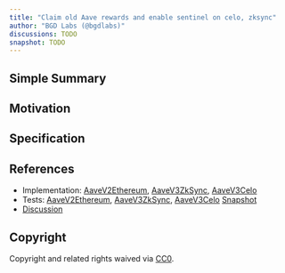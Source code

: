 ```yaml
---
title: "Claim old Aave rewards and enable sentinel on celo, zksync"
author: "BGD Labs (@bgdlabs)"
discussions: TODO
snapshot: TODO
---
```


## Simple Summary

## Motivation

## Specification

## References

- Implementation: [AaveV2Ethereum](https://github.com/bgd-labs/aave-proposals-v3/blob/main/src/20250928_Multi_ClaimOldAaveRewardsAndEnableSentinelOnCeloZksync/AaveV2Ethereum_ClaimOldAaveRewardsAndEnableSentinelOnCeloZksync_20250928.sol), [AaveV3ZkSync](https://github.com/bgd-labs/aave-proposals-v3/blob/main/zksync/src/20250928_Multi_ClaimOldAaveRewardsAndEnableSentinelOnCeloZksync/AaveV3ZkSync_ClaimOldAaveRewardsAndEnableSentinelOnCeloZksync_20250928.sol), [AaveV3Celo](https://github.com/bgd-labs/aave-proposals-v3/blob/main/src/20250928_Multi_ClaimOldAaveRewardsAndEnableSentinelOnCeloZksync/AaveV3Celo_ClaimOldAaveRewardsAndEnableSentinelOnCeloZksync_20250928.sol)
- Tests: [AaveV2Ethereum](https://github.com/bgd-labs/aave-proposals-v3/blob/main/src/20250928_Multi_ClaimOldAaveRewardsAndEnableSentinelOnCeloZksync/AaveV2Ethereum_ClaimOldAaveRewardsAndEnableSentinelOnCeloZksync_20250928.t.sol), [AaveV3ZkSync](https://github.com/bgd-labs/aave-proposals-v3/blob/main/zksync/src/20250928_Multi_ClaimOldAaveRewardsAndEnableSentinelOnCeloZksync/AaveV3ZkSync_ClaimOldAaveRewardsAndEnableSentinelOnCeloZksync_20250928.t.sol), [AaveV3Celo](https://github.com/bgd-labs/aave-proposals-v3/blob/main/src/20250928_Multi_ClaimOldAaveRewardsAndEnableSentinelOnCeloZksync/AaveV3Celo_ClaimOldAaveRewardsAndEnableSentinelOnCeloZksync_20250928.t.sol)
  [Snapshot](TODO)
- [Discussion](TODO)

## Copyright

Copyright and related rights waived via [CC0](https://creativecommons.org/publicdomain/zero/1.0/).
